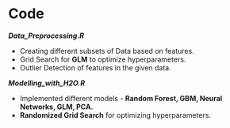 # Code

***Data_Preprocessing.R***
 - Creating different subsets of Data based on features.
 - Grid Search for **GLM** to optimize hyperparameters.
 - Outlier Detection of features in the given data.
 
 ***Modelling_with_H2O.R***
 - Implemented different models - **Random Forest, GBM, Neural Networks, GLM, PCA.**
 - **Randomized Grid Search** for optimizing hyperparameters.
